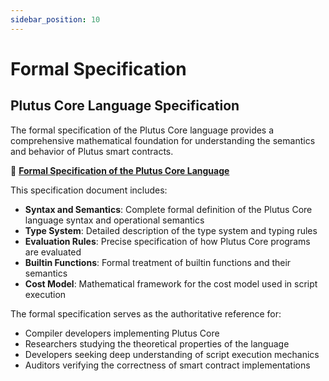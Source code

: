```yaml
---
sidebar_position: 10
---
```


# Formal Specification

## Plutus Core Language Specification

The formal specification of the Plutus Core language provides a comprehensive mathematical foundation for understanding the semantics and behavior of Plutus smart contracts.

📄 **[Formal Specification of the Plutus Core Language](https://plutus.cardano.intersectmbo.org/resources/plutus-core-spec.pdf)**

This specification document includes:

- **Syntax and Semantics**: Complete formal definition of the Plutus Core language syntax and operational semantics
- **Type System**: Detailed description of the type system and typing rules
- **Evaluation Rules**: Precise specification of how Plutus Core programs are evaluated
- **Builtin Functions**: Formal treatment of builtin functions and their semantics
- **Cost Model**: Mathematical framework for the cost model used in script execution

The formal specification serves as the authoritative reference for:
- Compiler developers implementing Plutus Core
- Researchers studying the theoretical properties of the language
- Developers seeking deep understanding of script execution mechanics
- Auditors verifying the correctness of smart contract implementations